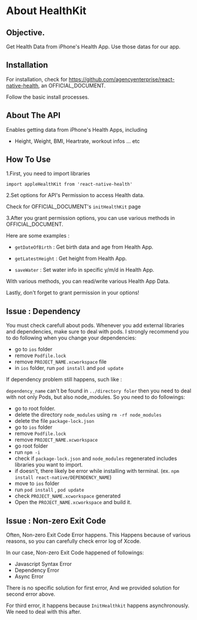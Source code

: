 
# About HealthKit

## Objective.
Get Health Data from iPhone's Health App. Use those datas for our app.

## Installation
For installation, check for https://github.com/agencyenterprise/react-native-health, an OFFICIAL_DOCUMENT.

Follow the basic install processes.

## About The API
Enables getting data from iPhone's Health Apps, including 
- Height, Weight, BMI, Heartrate, workout infos ... etc

## How To Use
1.First, you need to import libraries 

```import appleHealthKit from 'react-native-health'```

2.Set options for API's Permission to access Health data.

Check for OFFICIAL_DOCUMENT's ```initHealthKit``` page

3.After you grant permission options, you can use various methods in OFFICIAL_DOCUMENT. 

Here are some examples : 

- ```getDateOfBirth``` : Get birth data and age from Health App.

- ```getLatestHeight``` : Get height from Health App.

- ```saveWater``` : Set water info in specific y/m/d in Health App.

With various methods, you can read/write various Health App Data.

Lastly, don't forget to grant permission in your options!


## Issue : Dependency

You must check carefull about pods.
Whenever you add external libraries and dependencies, make sure to deal with pods.
I strongly recommend you to do following when you change your dependencies:
- go to ```ios``` folder
- remove ```Podfile.lock```
- remove ```PROJECT_NAME.xcworkspace``` file
- in ```ios``` folder, run ```pod install``` and ```pod update```

If dependency problem still happens, such like :

```dependency_name``` can't be found in ```../directory foler``` 
then you need to deal with not only Pods, but also node_modules.
So you need to do followings:

- go to root folder.
- delete the directory ```node_modules``` using ```rm -rf node_modules```
- delete the file ```package-lock.json```
- go to ```ios``` folder
- remove ```Podfile.lock```
- remove ```PROJECT_NAME.xcworkspace```
- go root folder
- run ```npm -i```
- check if ```package-lock.json``` and ```node_modules``` regenerated includes libraries you want to import.
- if doesn't, there likely be error while installing with terminal. (ex. ```npm install react-native/DEPENDENCY_NAME```)
- move to ```ios``` folder
- run ```pod install``` , ```pod update```
- check ```PROJECT_NAME.xcworkspace``` generated
- Open the ```PROJECT_NAME.xcworkspace``` and build it.

## Issue : Non-zero Exit Code

Often, Non-zero Exit Code Error happens. 
This Happens because of various reasons, so you can carefully check error log of Xcode.

In our case, Non-zero Exit Code happened of followings:
- Javascript Syntax Error
- Dependency Error
- Async Error

There is no specific solution for first error, And we provided solution for second error above.

For third error, it happens because ```InitHealthkit``` happens asynchronously. We need to deal with this after.




